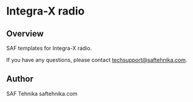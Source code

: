 # Integra-X radio

## Overview

SAF templates for Integra-X radio.

If you have any questions, please contact techsupport@saftehnika.com.

## Author

SAF Tehnika
saftehnika.com